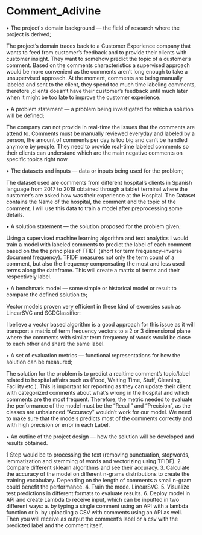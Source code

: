 # Comment_Adivine

•	The project's domain background — the field of research where the project is derived;

The project’s domain traces back to a Customer Experience company that wants to feed from customer’s feedback and to provide their clients with customer insight. They want to somehow predict the topic of a customer’s comment. 
Based on the comments characteristics a supervised approach would be more convenient as the comments aren’t long enough to take a unsupervised approach.
At the moment, comments are being manually labeled and sent to the client, they spend too much time labeling comments, therefore ,clients doesn’t have their customer’s feedback until much later when it might be too late to improve the customer experience.

•	A problem statement — a problem being investigated for which a solution will be defined;

The company can not provide in real-time the issues that the comments are attend to. Comments must be manually reviewed everyday and labeled by a person, the amount of comments per day is too big and can’t be handled anymore by people. They need to provide real-time labeled comments so their clients can understand which are the main negative comments on specific topics right now.

•	The datasets and inputs — data or inputs being used for the problem;

The dataset used are comments from different hospital’s clients in Spanish language from 2017 to 2019 obtained through a tablet terminal where the customer’s are asked how was their experience at the Hospital.
The Dataset contains the Name of the hospital, the comment and the topic of the comment. I will use this data to train a model after preprocessing some details.

•	A solution statement — the solution proposed for the problem given;

Using a supervised machine learning algorithm and text analytics I would train a model with labeled comments to predict the label of each comment based on the the principles of TFIDF (short for term frequency–inverse document frequency). TFIDF measures not only the term count of a comment, but also the frequency compensating the most and less used terms along the dataframe. This will create a matrix of terms and their respectively label. 


•	A benchmark model — some simple or historical model or result to compare the defined solution to;

Vector models proven very efficient in these kind of excersies such as LinearSVC and SGDClassifier:
 
I believe a vector based algorithm is a good approach for this issue as it will transport a matrix of term frequency vectors to a 2 or 3 dimensional plane where the comments with similar term frequency of words would  be close to each other and share the same label.


•	A set of evaluation metrics — functional representations for how the solution can be measured;

The solution for the problem is to predict a realtime comment’s topic/label related to hospital affairs such as (Food, Waiting Time, Stuff, Cleaning, Facility etc.).
This is important for reporting as they can update their client with categorized comments about what’s wrong in the hospital and which comments are the most frequent. Therefore, the metric needed to evaluate the performance of the model must be the “Recall” and “Precision”, as the classes are unbalanced “Accuracy” wouldn’t work for our model. We need to make sure that the models predicts most of the comments correctly and with high precision or error in each Label.

•	An outline of the project design — how the solution will be developed and results obtained.

1 Step would be to processing the text (removing punctuation, stopwords, lemmatization and stemming of words and vectorizing using TFIDF).
2. Compare different sklearn algorithms and see their accuracy.
3. Calculate the accuracy of the model on different n-grams distributions to create the training vocabulary. Depending on the length of comments a small n-gram could benefit the performance.
4. Train the mode. LinearSVC.
5. Visualize test predictions in different formats to evaluate results.
6. Deploy model in API and create Lambda to receive input, which can be inputted in two different ways:
     a. by typing a single comment using an API with a lambda function or
      b. by uploading a CSV with comments using an API as well.
   Then you will receive as output the comment’s label or a csv with the predicted label and the comment itself.
